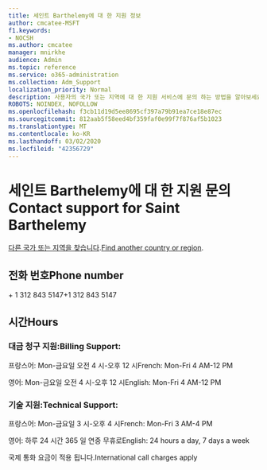 ```yaml
---
title: 세인트 Barthelemy에 대 한 지원 정보
author: cmcatee-MSFT
f1.keywords:
- NOCSH
ms.author: cmcatee
manager: mnirkhe
audience: Admin
ms.topic: reference
ms.service: o365-administration
ms.collection: Adm_Support
localization_priority: Normal
description: 사용자의 국가 또는 지역에 대 한 지원 서비스에 문의 하는 방법을 알아보세요.
ROBOTS: NOINDEX, NOFOLLOW
ms.openlocfilehash: f3cb11d19d5ee8695cf397a79b91ea7ce18e87ec
ms.sourcegitcommit: 812aab5f58eed4bf359faf0e99f7f876af5b1023
ms.translationtype: MT
ms.contentlocale: ko-KR
ms.lasthandoff: 03/02/2020
ms.locfileid: "42356729"
---
```

# <a name="contact-support-for-saint-barthelemy"></a><span data-ttu-id="05f08-103">세인트 Barthelemy에 대 한 지원 문의</span><span class="sxs-lookup"><span data-stu-id="05f08-103">Contact support for Saint Barthelemy</span></span>

<span data-ttu-id="05f08-104">[다른 국가 또는 지역을 찾습니다](../contact-support-for-business-products.md).</span><span class="sxs-lookup"><span data-stu-id="05f08-104">[Find another country or region](../contact-support-for-business-products.md).</span></span>

## <a name="phone-number"></a><span data-ttu-id="05f08-105">전화 번호</span><span class="sxs-lookup"><span data-stu-id="05f08-105">Phone number</span></span>
<span data-ttu-id="05f08-106">+ 1 312 843 5147</span><span class="sxs-lookup"><span data-stu-id="05f08-106">+1 312 843 5147</span></span>

## <a name="hours"></a><span data-ttu-id="05f08-107">시간</span><span class="sxs-lookup"><span data-stu-id="05f08-107">Hours</span></span>
### <a name="billing-support"></a><span data-ttu-id="05f08-108">대금 청구 지원:</span><span class="sxs-lookup"><span data-stu-id="05f08-108">Billing Support:</span></span>

<span data-ttu-id="05f08-109">프랑스어: Mon-금요일 오전 4 시-오후 12 시</span><span class="sxs-lookup"><span data-stu-id="05f08-109">French: Mon-Fri 4 AM-12 PM</span></span>

<span data-ttu-id="05f08-110">영어: Mon-금요일 오전 4 시-오후 12 시</span><span class="sxs-lookup"><span data-stu-id="05f08-110">English: Mon-Fri 4 AM-12 PM</span></span>

### <a name="technical-support"></a><span data-ttu-id="05f08-111">기술 지원:</span><span class="sxs-lookup"><span data-stu-id="05f08-111">Technical Support:</span></span>

<span data-ttu-id="05f08-112">프랑스어: Mon-금요일 3 시-오후 4 시</span><span class="sxs-lookup"><span data-stu-id="05f08-112">French: Mon-Fri 3 AM-4 PM</span></span>

<span data-ttu-id="05f08-113">영어: 하루 24 시간 365 일 연중 무휴로</span><span class="sxs-lookup"><span data-stu-id="05f08-113">English: 24 hours a day, 7 days a week</span></span>

<span data-ttu-id="05f08-114">국제 통화 요금이 적용 됩니다.</span><span class="sxs-lookup"><span data-stu-id="05f08-114">International call charges apply</span></span>
